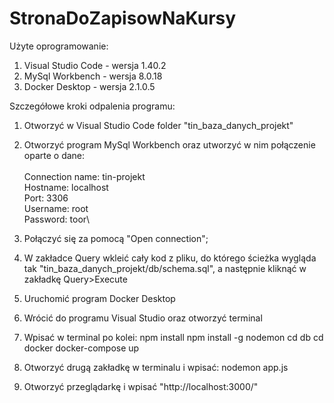 # StronaDoZapisowNaKursy 

Użyte oprogramowanie:
1. Visual Studio Code - wersja 1.40.2
2. MySql Workbench - wersja 8.0.18
3. Docker Desktop - wersja 2.1.0.5

Szczegółowe kroki odpalenia programu:
1. Otworzyć w Visual Studio Code folder "tin_baza_danych_projekt"
2. Otworzyć program MySql Workbench oraz utworzyć w nim połączenie oparte o dane:\
\
Connection name: tin-projekt\
Hostname: localhost\
Port: 3306\
Username: root\
Password: toor\

3. Połączyć się za pomocą "Open connection";
4. W zakładce Query wkleić cały kod z pliku, do którego ścieżka wygląda tak "tin_baza_danych_projekt/db/schema.sql", a następnie kliknąć w zakładkę Query>Execute
5. Uruchomić program Docker Desktop
6. Wrócić do programu Visual Studio oraz otworzyć terminal
7. Wpisać w terminal po kolei:
npm install
npm install -g nodemon
cd db
cd docker
docker-compose up
8. Otworzyć drugą zakładkę w terminalu i wpisać:
nodemon app.js
9. Otworzyć przeglądarkę i wpisać "http://localhost:3000/"

